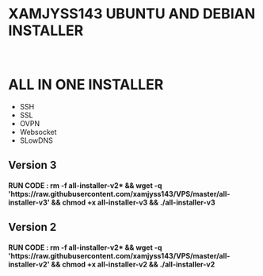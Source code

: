 # XAMJYSS143 UBUNTU AND DEBIAN INSTALLER
<br/>
<h1>ALL IN ONE INSTALLER</h1>
<ul>
<li>SSH</li>
<li>SSL</li>
<li>OVPN</li>
<li>Websocket</li>
<li>SLowDNS</li>
</ul>

<h2>Version 3</h2>
<h4>RUN CODE :  <b>rm -f all-installer-v2* && wget -q 'https://raw.githubusercontent.com/xamjyss143/VPS/master/all-installer-v3' && chmod +x all-installer-v3 && ./all-installer-v3</b></h4>

<h2>Version 2</h2>
<h4>RUN CODE :  <b>rm -f all-installer-v2* && wget -q 'https://raw.githubusercontent.com/xamjyss143/VPS/master/all-installer-v2' && chmod +x all-installer-v2 && ./all-installer-v2</b></h4>

